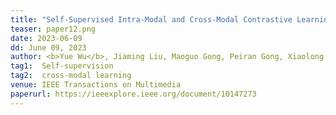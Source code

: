 ```yaml
---
title: "Self-Supervised Intra-Modal and Cross-Modal Contrastive Learning for Point Cloud Understanding" 
teaser: paper12.png
date: 2023-06-09
dd: June 09, 2023
author: <b>Yue Wu</b>, Jiaming Liu, Maoguo Gong, Peiran Gong, Xiaolong Fan, AK Qin, Qiguang Miao, Wenping Ma
tag1:  Self-supervision
tag2:  cross-modal learning
venue: IEEE Transactions on Multimedia
paperurl: https://ieeexplore.ieee.org/document/10147273
---
```

